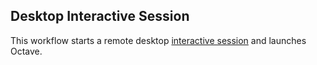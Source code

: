 ## Desktop Interactive Session
This workflow starts a remote desktop [interactive session](https://github.com/parallelworks/interactive_session/blob/main/README.md) and launches Octave.
